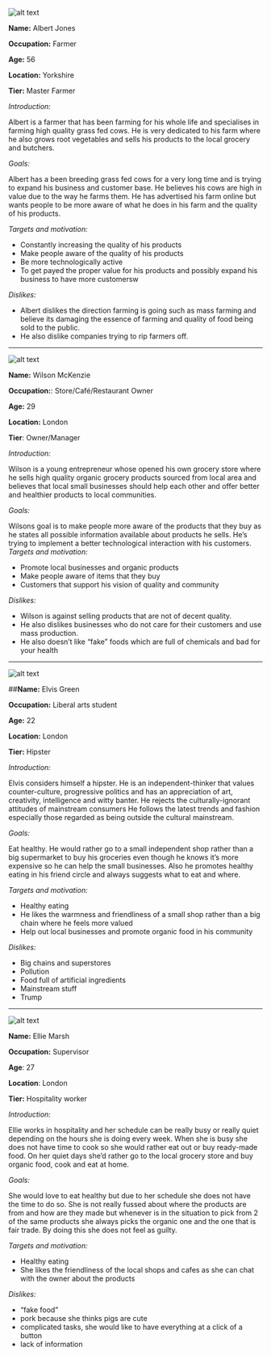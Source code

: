 ![alt text](http://media.npr.org/assets/img/2015/02/25/tundra-farmer-11_custom-a2129810c38dfec99c53044f03355ff34ed3b1c8-s900-c85.jpg)

**Name:** Albert Jones 

**Occupation:**  Farmer

**Age:** 56

**Location:** Yorkshire

**Tier:** Master Farmer

_Introduction:_ 

Albert is a farmer that has been farming for his whole life and specialises in farming high quality grass fed cows. He is very dedicated to his farm where he also grows root vegetables and sells his products to the local grocery and butchers. 
 	
_Goals:_

Albert has a been breeding grass fed cows for a very long time and is trying to expand his business and customer base. He believes his cows are high in value due to the way he farms them. He has advertised his farm online but wants people to be more aware of what he does in his farm and the quality of his products. 

_Targets and motivation:_

- Constantly increasing the quality of his products 
- Make people aware of the quality of his products
- Be more technologically active 
- To get payed the proper value for his products and possibly expand his business to have more customersw

_Dislikes:_

- Albert dislikes the direction farming is going such as mass farming and believe its damaging the essence of farming and quality of food being sold to the public.
- He also dislike companies trying to rip farmers off.

---

![alt text](https://i.pinimg.com/originals/89/5d/a0/895da07c6224cd4add388eca18b42b76.jpg)

**Name:** Wilson McKenzie

**Occupation:**: 	Store/Café/Restaurant Owner 

**Age:** 29

**Location:** London

**Tier**: Owner/Manager

_Introduction:_

Wilson is a young entrepreneur whose opened his own grocery store where he sells high quality organic grocery products sourced from local area and believes that  local small businesses should help each other and offer better and healthier products to local communities.

_Goals:_

Wilsons goal is to make people more aware of the products that they buy as he states all possible information available about products he sells. He’s trying to implement a better technological interaction with his customers.
_Targets and motivation:_

- Promote local businesses and organic products 
- Make people aware of items that they buy 
- Customers that support his vision of quality and community

_Dislikes:_

- Wilson is against selling products that are not of decent quality. 
- He also dislikes businesses who do not care for their customers and use mass production. 
- He also doesn’t like “fake” foods which are full of chemicals and bad for your health

---

![alt text](https://regmedia.co.uk/2017/03/02/hipster_pizza_guy_photo_via_shutterstock.jpg?x=1200&y=794)

##**Name:** Elvis Green

**Occupation:** 	Liberal arts student 

**Age:** 22

**Location:** London

**Tier:** Hipster

_Introduction:_

Elvis considers himself a hipster. He is an independent-thinker that values counter-culture, progressive politics and has an appreciation of art, creativity, intelligence and witty banter. He rejects the culturally-ignorant attitudes of mainstream consumers He follows the latest trends and fashion especially those regarded as being outside the cultural mainstream.

_Goals:_

Eat healthy. He would rather go to a small independent shop rather than a big supermarket to buy his groceries even though he knows it’s more expensive so he can help the small businesses. Also he promotes healthy eating in his friend circle and always suggests what to eat and where.

_Targets and motivation:_

- Healthy eating
- He likes the warmness and friendliness of a small shop rather than a big chain where he feels more valued
- Help out local businesses and promote organic food in his community	

_Dislikes:_

- Big chains and superstores
- Pollution
- Food full of artificial ingredients
- Mainstream stuff
- Trump

---

![alt text](http://www.abc.net.au/news/image/7028040-3x2-940x627.jpg)

**Name:** Ellie Marsh

**Occupation:** Supervisor 

**Age**: 27

**Location**: London

**Tier:** Hospitality worker

_Introduction:_

Ellie works in hospitality and her schedule can be really busy or really quiet depending on the hours she is doing every week. When she is busy she does not have time to cook so she would rather eat out or buy ready-made food. On her quiet days she’d rather go to the local grocery store and buy organic food, cook and eat at home.

_Goals:_

She would love to eat healthy but due to her schedule she does not have the time to do so. She is not really fussed about where the products are from and how are they made but whenever is in the situation to pick from 2 of the same products she always picks the organic one and the one that is fair trade. By doing this she does not feel as guilty.

_Targets and motivation:_

- Healthy eating 
- She likes the friendliness of the local shops and cafes as she can chat with the owner about the products

_Dislikes:_

- “fake food”
- pork because she thinks pigs are cute
- complicated tasks, she would like to have everything at a click of a button
- lack of information




